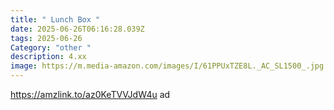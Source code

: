 ```yaml
---
title: " Lunch Box "
date: 2025-06-26T06:16:28.039Z
tags: 2025-06-26
Category: "other "
description: 4.xx
image: https://m.media-amazon.com/images/I/61PPUxTZE8L._AC_SL1500_.jpg
---
```

https://amzlink.to/az0KeTVVJdW4u ad
